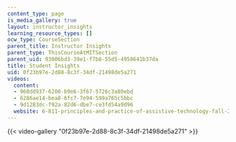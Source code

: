 ```yaml
---
content_type: page
is_media_gallery: true
layout: instructor_insights
learning_resource_types: []
ocw_type: CourseSection
parent_title: Instructor Insights
parent_type: ThisCourseAtMITSection
parent_uid: 93006bd3-39e1-f7b8-55d5-4958641b37da
title: Student Insights
uid: 0f23b97e-2d88-8c3f-34df-21498de5a271
videos:
  content:
  - 960dd937-6200-b9e6-3f67-5726c3a80ebd
  - 6286ae14-bea8-6fc7-7e94-599a765c5bbc
  - 9d1283dc-f92a-82d6-dbe7-ce3fd54a9d96
  website: 6-811-principles-and-practice-of-assistive-technology-fall-2014
---
```



{{< video-gallery "0f23b97e-2d88-8c3f-34df-21498de5a271" >}}

